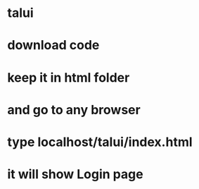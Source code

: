 # talui
# download code
# keep it in html folder
# and go to any browser
# type localhost/talui/index.html
# it will show Login page 
